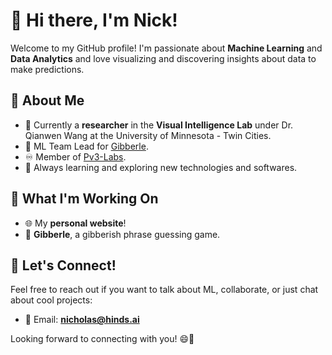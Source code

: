 # 👋 Hi there, I'm Nick!

Welcome to my GitHub profile! I'm passionate about **Machine Learning** and **Data Analytics** and love visualizing and discovering insights about data to make predictions.

## 🧠 About Me
- 🔬 Currently a **researcher** in the **Visual Intelligence Lab** under Dr. Qianwen Wang at the University of Minnesota - Twin Cities.
- 🤖 ML Team Lead for [Gibberle]([url](https://github.com/Pv3-Labs/gibberle)).
- ♾️ Member of [Pv3-Labs](https://github.com/Pv3-Labs).
- 🌱 Always learning and exploring new technologies and softwares.
  
## 🚧 What I'm Working On
- 🌐 My **personal website**!
- 💭 **Gibberle**, a gibberish phrase guessing game.
  
## 💬 Let's Connect!
Feel free to reach out if you want to talk about ML, collaborate, or just chat about cool projects:
- 📧 Email: **nicholas@hinds.ai**

Looking forward to connecting with you! 😄🚀
